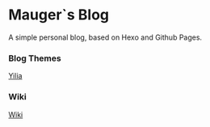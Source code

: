 # Mauger`s Blog
 A simple personal blog, based on Hexo and Github Pages. 

### Blog Themes
[Yilia](https://github.com/litten/hexo-theme-yilia)

### Wiki
[Wiki](https://github.com/MaugerWu/MaugerWu.github.io/wiki/index)
